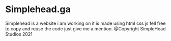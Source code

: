 # Simplehead.ga
Simplehead is a website i am working on it is made using html css js fell free to copy and reuse the code just give me a mention.
@Copyright SimpleHead Studios 2021
